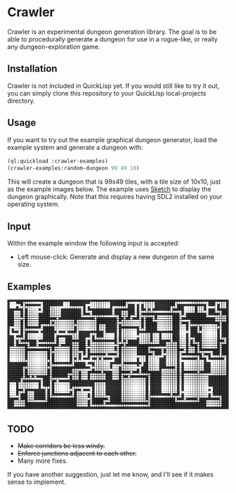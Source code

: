 # Crawler

Crawler is an experimental dungeon generation library. The goal is to be able to procedurally generate a dungeon for use in a rogue-like, or really any dungeon-exploration game.

## Installation

Crawler is not included in QuickLisp yet. If you would still like to try it out, you can simply clone this repository to your QuickLisp local-projects directory.

## Usage

If you want to try out the example graphical dungeon generator, load the example system and generate a dungeon with:

```lisp
(ql:quickload :crawler-examples)
(crawler-examples:random-dungeon 99 49 10)
```

This will create a dungeon that is 99x49 tiles, with a tile size of 10x10, just as the example images below. The example uses [Sketch](http://github.com/vydd/sketch) to display the dungeon graphically. Note that this requires having SDL2 installed on your operating system.

## Input

Within the example window the following input is accepted:

* Left mouse-click: Generate and display a new dungeon of the same size.

## Examples

![Example Dungeon](/images/example.png)

## TODO

* ~~Make corridors be less windy.~~
* ~~Enforce junctions adjacent to each other.~~
* Many more fixes.

If you have another suggestion, just let me know, and I'll see if it makes sense to implement.
